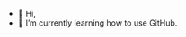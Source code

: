 - 👋 Hi,
- 🌱 I’m currently learning how to use GitHub.

<!---
Shaidan-Gonlag/Shaidan-Gonlag is a ✨ special ✨ repository because its `README.md` (this file) appears on your GitHub profile.
You can click the Preview link to take a look at your changes.
--->
